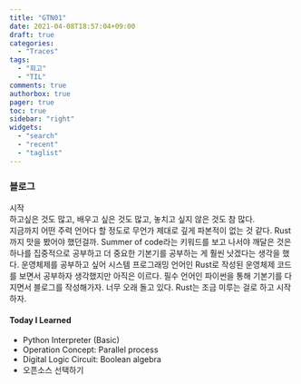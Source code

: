```yaml
---
title: "GTN01"
date: 2021-04-08T18:57:04+09:00
draft: true
categories:
  - "Traces"
tags:
  - "회고"
  - "TIL"
comments: true
authorbox: true
pager: true
toc: true
sidebar: "right"
widgets:
  - "search"
  - "recent"
  - "taglist"
---
```


### 블로그

시작 </br>
하고싶은 것도 많고, 배우고 싶은 것도 많고, 놓치고 싶지 않은 것도 참 많다. </br> 지금까지 어떤 주력 언어다 할 정도로 무언가 제대로 깊게 파본적이 없는 것 같다. Rust까지 맛을 봤어야 했던걸까. Summer of code라는 키워드를 보고 나서야 깨달은 것은 하나를 집중적으로 공부하고 더 중요한 기본기를 공부하는 게 훨씬 낫겠다는 생각을 했다. 운영체제를 공부하고 싶어 시스템 프로그래밍 언어인 Rust로 작성된 운영체제 코드를 보면서 공부하자 생각했지만 아직은 이르다. 필수 언어인 파이썬을 통해 기본기를 다지면서 블로그를 작성해가자. 너무 오래 돌고 있다. Rust는 조금 미루는 걸로 하고 시작하자. </br>

#### Today I Learned

- Python Interpreter (Basic)
- Operation Concept: Parallel process
- Digital Logic Circuit: Boolean algebra
- 오픈소스 선택하기
